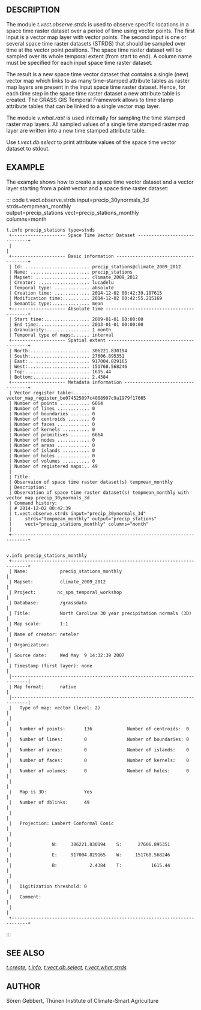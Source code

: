 ## DESCRIPTION

The module *t.vect.observe.strds* is used to observe specific locations
in a space time raster dataset over a period of time using vector
points. The first input is a vector map layer with vector points. The
second input is one or several space time raster datasets (STRDS) that
should be sampled over time at the vector point positions. The space
time raster dataset will be sampled over its whole temporal extent (from
start to end). A column name must be specified for each input space time
raster dataset.

The result is a new space time vector dataset that contains a single
(new) vector map which links to as many time-stamped attribute tables as
raster map layers are present in the input space time raster dataset.
Hence, for each time step in the space time raster dataset a new
attribute table is created. The GRASS GIS Temporal Framework allows to
time stamp attribute tables that can be linked to a single vector map
layer.

The module *v.what.rast* is used internally for sampling the time
stamped raster map layers. All sampled values of a single time stamped
raster map layer are written into a new time stamped attribute table.

Use *t.vect.db.select* to print attribute values of the space time
vector dataset to stdout.

## EXAMPLE

The example shows how to create a space time vector dataset and a vector
layer starting from a point vector and a space time raster dataset:

::: code
    t.vect.observe.strds input=precip_30ynormals_3d strds=tempmean_monthly \
                         output=precip_stations vect=precip_stations_monthly \
                         columns=month

    t.info precip_stations type=stvds
     +-------------------- Space Time Vector Dataset -----------------------------+
     |                                                                            |
     +-------------------- Basic information -------------------------------------+
     | Id: ........................ precip_stations@climate_2009_2012
     | Name: ...................... precip_stations
     | Mapset: .................... climate_2009_2012
     | Creator: ................... lucadelu
     | Temporal type: ............. absolute
     | Creation time: ............. 2014-12-02 00:42:39.187615
     | Modification time:.......... 2014-12-02 00:42:55.215169
     | Semantic type:.............. mean
     +-------------------- Absolute time -----------------------------------------+
     | Start time:................. 2009-01-01 00:00:00
     | End time:................... 2013-01-01 00:00:00
     | Granularity:................ 1 month
     | Temporal type of maps:...... interval
     +-------------------- Spatial extent ----------------------------------------+
     | North:...................... 306221.830194
     | South:...................... 27606.895351
     | East:.. .................... 917004.829165
     | West:....................... 151768.568246
     | Top:........................ 1615.44
     | Bottom:..................... 2.4384
     +-------------------- Metadata information ----------------------------------+
     | Vector register table:...... vector_map_register_be074525097c4088997c9a1979f17065
     | Number of points ........... 6664
     | Number of lines ............ 0
     | Number of boundaries ....... 0
     | Number of centroids ........ 0
     | Number of faces ............ 0
     | Number of kernels .......... 0
     | Number of primitives ....... 6664
     | Number of nodes ............ 0
     | Number of areas ............ 0
     | Number of islands .......... 0
     | Number of holes ............ 0
     | Number of volumes .......... 0
     | Number of registered maps:.. 49
     |
     | Title:
     | Observaion of space time raster dataset(s) tempmean_monthly
     | Description:
     | Observation of space time raster dataset(s) tempmean_monthly with vector map precip_30ynormals_3d
     | Command history:
     | # 2014-12-02 00:42:39
     | t.vect.observe.strds input="precip_30ynormals_3d"
     |     strds="tempmean_monthly" output="precip_stations"
     |     vect="precip_stations_monthly" columns="month"
     |
     +----------------------------------------------------------------------------+


    v.info precip_stations_monthly
     +----------------------------------------------------------------------------+
     | Name:            precip_stations_monthly                                   |
     | Mapset:          climate_2009_2012                                         |
     | Project:        nc_spm_temporal_workshop                                  |
     | Database:        /grassdata                                                |
     | Title:           North Carolina 30 year precipitation normals (3D)         |
     | Map scale:       1:1                                                       |
     | Name of creator: neteler                                                   |
     | Organization:                                                              |
     | Source date:     Wed May  9 14:32:39 2007                                  |
     | Timestamp (first layer): none                                              |
     |----------------------------------------------------------------------------|
     | Map format:      native                                                    |
     |----------------------------------------------------------------------------|
     |   Type of map: vector (level: 2)                                           |
     |                                                                            |
     |   Number of points:       136             Number of centroids:  0          |
     |   Number of lines:        0               Number of boundaries: 0          |
     |   Number of areas:        0               Number of islands:    0          |
     |   Number of faces:        0               Number of kernels:    0          |
     |   Number of volumes:      0               Number of holes:      0          |
     |                                                                            |
     |   Map is 3D:              Yes                                              |
     |   Number of dblinks:      49                                               |
     |                                                                            |
     |   Projection: Lambert Conformal Conic                                      |
     |                                                                            |
     |               N:     306221.830194    S:      27606.895351                 |
     |               E:     917004.829165    W:     151768.568246                 |
     |               B:            2.4384    T:           1615.44                 |
     |                                                                            |
     |   Digitization threshold: 0                                                |
     |   Comment:                                                                 |
     |                                                                            |
     +----------------------------------------------------------------------------+
:::

## SEE ALSO

*[t.create](t.create.html), [t.info](t.info.html),
[t.vect.db.select](t.vect.db.select.html),
[t.vect.what.strds](t.vect.what.strds.html)*

## AUTHOR

Sören Gebbert, Thünen Institute of Climate-Smart Agriculture
